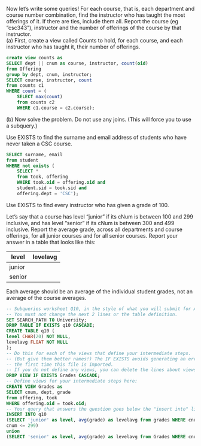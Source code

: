 Now let’s write some queries! For each course, that is, each department and course number combination,  find the instructor who has taught the most offerings of it. If there are ties, include them all. Report the  course (eg “csc343”), instructor and the number of offerings of the course by that instructor.  
(a) First, create a view called Counts to hold, for each course, and each instructor who has taught it, their  number of offerings.  

```sql
create view counts as  
SELECT dept || cnum as course, instructor, count(oid)  
from Offering  
group by dept, cnum, instructor;  
SELECT course, instructor, count  
from counts c1  
WHERE count = (  
	SELECT max(count)  
	from counts c2  
	WHERE c1.course = c2.course);
```
(b) Now solve the problem. Do not use any joins. (This will force you to use a subquery.)  




Use EXISTS to find the surname and email address of students who have never taken a CSC course.  

```sql
SELECT surname, email  
from student  
WHERE not exists (  
	SELECT *  
	from took, offering  
	WHERE took.oid = offering.oid and  
	student.sid = took.sid and  
	offering.dept = 'CSC');
```


Use EXISTS to find every instructor who has given a grade of 100.  

 
 
 
 Let’s say that a course has level “junior” if its cNum is between 100 and 299 inclusive, and has level “senior”  if its cNum is between 300 and 499 inclusive. Report the average grade, across all departments and course  offerings, for all junior courses and for all senior courses. Report your answer in a table that looks like this:  
 
level | levelavg  
---------|-----------  
junior |  
senior |  


Each average should be an average of the individual student grades, not an average of the course averages.

```sql
-- Subqueries worksheet Q10, in the style of what you will submit for A2  
-- You must not change the next 2 lines or the table definition.  
SET SEARCH_PATH TO University;  
DROP TABLE IF EXISTS q10 CASCADE;  
CREATE TABLE q10 (  
level CHAR(20) NOT NULL,  
levelavg FLOAT NOT NULL  
);  
-- Do this for each of the views that define your intermediate steps.  
-- (But give them better names!) The IF EXISTS avoids generating an error  
-- the first time this file is imported.  
-- If you do not define any views, you can delete the lines about views.  
DROP VIEW IF EXISTS Grades CASCADE;  
-- Define views for your intermediate steps here:  
CREATE VIEW Grades as  
SELECT cnum, dept, grade  
from offering, took  
WHERE offering.oid = took.oid;  
-- Your query that answers the question goes below the "insert into" line:  
INSERT INTO q10  
(SELECT 'junior' as level, avg(grade) as levelavg from grades WHERE cnum >= 100 and  
cnum <= 299)  
union  
(SELECT 'senior' as level, avg(grade) as levelavg from Grades WHERE cnum >= 300 and cnum <=499);
```